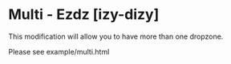 Multi - Ezdz [izy-dizy]
===============

This modification will allow you to have more than one dropzone.

Please see example/multi.html